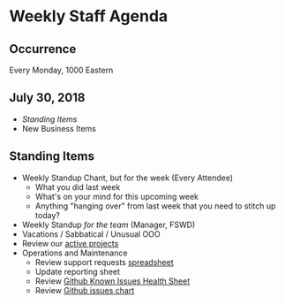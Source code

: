 # Weekly Staff Agenda

## Occurrence

Every Monday, 1000 Eastern

## July 30, 2018

* _Standing Items_
* New Business Items

## Standing Items

* Weekly Standup Chant, but for the week (Every Attendee)
  * What you did last week
  * What's on your mind for this upcoming week
  * Anything "hanging over" from last week that you need to stitch up today?
* Weekly Standup _for the team_ (Manager, FSWD)
* Vacations / Sabbatical / Unusual OOO
* Review our [active projects](https://docs.google.com/spreadsheets/d/115um-NPIENKyeBPK3pvXi0JZvAsO4W7eCw73DjWjDK0/edit#gid=0)
* Operations and Maintenance
  * Review support requests [spreadsheet](https://docs.google.com/spreadsheets/d/167mln1rx3AQxLzegsposGaBuTAq0dNYN7QS653NXSE4/edit?usp=sharing)
  * Update reporting sheet
  * Review [Github Known Issues Health Sheet][gki]
  * Review [Github issues chart][gir]

[qvl]: https://docs.google.com/spreadsheets/d/10XLji3-013RWPKNr9WxqiqNobSYWfcat1JJKsIAhDEU/edit?ts=5a8214e8#gid=0
[gki]: https://docs.google.com/spreadsheets/d/1YUKD-N4XSkn-T4-biA6N1n9LGZDW-qwYhxAH2JAsyMo/edit?ts=5a90379e#gid=0
[gir]: https://docs.google.com/spreadsheets/d/1B4oa6VlI6_RIQ3uVN2lra1UoEtxxgYtk6Dp0w-KcBeE/edit#gid=1232053441

